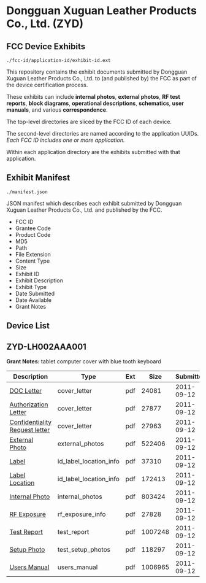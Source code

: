 # Dongguan Xuguan Leather Products Co., Ltd. (ZYD)
## FCC Device Exhibits

```
./fcc-id/application-id/exhibit-id.ext
```

This repository contains the exhibit documents submitted by Dongguan Xuguan Leather Products Co., Ltd. to (and published by) the FCC as part of the device certification process.

These exhibits can include **internal photos**, **external photos**, **RF test reports**, **block diagrams**, **operational descriptions**, **schematics**, **user manuals**, and various **correspondence**.

The top-level directories are sliced by the FCC ID of each device.

The second-level directories are named according to the application UUIDs. *Each FCC ID includes one or more application.*

Within each application directory are the exhibits submitted with that application. 

## Exhibit Manifest

```
./manifest.json
```

JSON manifest which describes each exhibit submitted by Dongguan Xuguan Leather Products Co., Ltd. and published by the FCC.

- FCC ID
- Grantee Code
- Product Code
- MD5
- Path
- File Extension
- Content Type
- Size
- Exhibit ID
- Exhibit Description
- Exhibit Type
- Date Submitted
- Date Available
- Grant Notes

## Device List
## ZYD-LH002AAA001
**Grant Notes:** tablet computer cover with blue tooth keyboard

| Description | Type | Ext | Size | Submitted | Available |
| ----------- | ---- | --- | ---- | --------- | --------- |
| [DOC Letter](ZYD-LH002AAA001/246d8ccfdaf577d8298ae4c1a6ee3fcb/1540118.pdf) | cover_letter | pdf | 24081 | 2011-09-12 | 2011-09-12 |
| [Authorization Letter](ZYD-LH002AAA001/246d8ccfdaf577d8298ae4c1a6ee3fcb/1540106.pdf) | cover_letter | pdf | 27877 | 2011-09-12 | 2011-09-12 |
| [Confidentiality Request letter](ZYD-LH002AAA001/246d8ccfdaf577d8298ae4c1a6ee3fcb/1540117.pdf) | cover_letter | pdf | 27963 | 2011-09-12 | 2011-09-12 |
| [External Photo](ZYD-LH002AAA001/246d8ccfdaf577d8298ae4c1a6ee3fcb/1540107.pdf) | external_photos | pdf | 522406 | 2011-09-12 | 2011-09-12 |
| [Label](ZYD-LH002AAA001/246d8ccfdaf577d8298ae4c1a6ee3fcb/1540108.pdf) | id_label_location_info | pdf | 37310 | 2011-09-12 | 2011-09-12 |
| [Label Location](ZYD-LH002AAA001/246d8ccfdaf577d8298ae4c1a6ee3fcb/1540109.pdf) | id_label_location_info | pdf | 172413 | 2011-09-12 | 2011-09-12 |
| [Internal Photo](ZYD-LH002AAA001/246d8ccfdaf577d8298ae4c1a6ee3fcb/1540110.pdf) | internal_photos | pdf | 803424 | 2011-09-12 | 2011-09-12 |
| [RF Exposure](ZYD-LH002AAA001/246d8ccfdaf577d8298ae4c1a6ee3fcb/1540112.pdf) | rf_exposure_info | pdf | 27828 | 2011-09-12 | 2011-09-12 |
| [Test Report](ZYD-LH002AAA001/246d8ccfdaf577d8298ae4c1a6ee3fcb/1540114.pdf) | test_report | pdf | 1007248 | 2011-09-12 | 2011-09-12 |
| [Setup Photo](ZYD-LH002AAA001/246d8ccfdaf577d8298ae4c1a6ee3fcb/1540115.pdf) | test_setup_photos | pdf | 118297 | 2011-09-12 | 2011-09-12 |
| [Users Manual](ZYD-LH002AAA001/246d8ccfdaf577d8298ae4c1a6ee3fcb/1540116.pdf) | users_manual | pdf | 1006965 | 2011-09-12 | 2011-09-12 |
